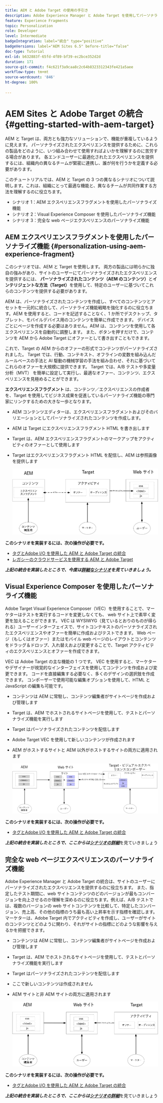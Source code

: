 ```yaml
---
title: AEM と Adobe Target の使用の手引き
description: Adobe Experience Manager と Adobe Target を使用してパーソナライズされたエクスペリエンスを作成して配信する方法を説明するエンドツーエンドのチュートリアル。このチュートリアルでは、エンドツーエンドのプロセスに関わる様々なペルソナと、それらが相互にどう共同作業するかについて学びます
feature: Experience Fragments
topic: Personalization
role: Developer
level: Intermediate
badgeIntegration: label="統合" type="positive"
badgeVersions: label="AEM Sites 6.5" before-title="false"
doc-type: Tutorial
exl-id: b632883f-65fd-4f89-bf39-ec2bce352d2d
duration: 171
source-git-commit: f4c621f3a9caa8c2c64b8323312343fe421a5aee
workflow-type: tm+mt
source-wordcount: '846'
ht-degree: 100%

---
```


# AEM Sites と Adobe Target の統合 {#getting-started-with-aem-target}

AEM と Target は、両方とも強力なソリューションで、機能が重複しているように見えます。 パーソナライズされたエクスペリエンスを提供するために、これらの製品をどのように、いつ組み合わせて使用すればよいかを理解するのに苦労する場合があります。 各エンドユーザーに最適化されたエクスペリエンスを提供するには、組織内の異なるチームが緊密に連携し、誰が何を行うかを定義する必要があります。

このチュートリアルでは、AEM と Target の 3 つの異なるシナリオについて説明します。これは、組織にとって最適な機能と、異なるチームが共同作業する方法を理解するのに役立ちます。

* シナリオ 1：AEM エクスペリエンスフラグメントを使用したパーソナライズ機能
* シナリオ 2：Visual Experience Composer を使用したパーソナライズ機能
* シナリオ 3：完全な web ページエクスペリエンスのパーソナライズ機能

## AEM エクスペリエンスフラグメントを使用したパーソナライズ機能 {#personalization-using-aem-experience-fragment}

このシナリオでは、AEM と Target を使用します。 両方の製品には明らかに独自の強みがあり、サイトのユーザーにてパーソナライズされたエクスペリエンスを提供するには、 **パーソナライズされたコンテンツ（AEM のコンテンツ）**&#x200B;と&#x200B;**インテリジェントな方法（Target）**&#x200B;を使用して、特定のユーザーに基づいてこれらのコンテンツを提供する必要があります。

AEM は、パーソナライズされたコンテンツを作成し、すべてのコンテンツとアセットを一元的に統合して、パーソナライズ機能戦略を強化するのに役立ちます。AEM を使用すると、コードを記述することなく、1 か所でデスクトップ、タブレット、モバイルデバイス用のコンテンツを簡単に作成できます。 デバイスごとにページを作成する必要はありません。AEM は、コンテンツを使用して各エクスペリエンスを自動的に調整します。 また、ボタンを押すだけで、コンテンツを AEM から Adobe Target にオファーとして書き出すこともできます。

これで、Target の AEM からのオファーの形式でコンテンツがパーソナライズされました。 Target では、行動、コンテキスト、オフラインの変数を組み込んだルールベースの手法と AI 駆動の機械学習の手法を組み合わせ、それに基づいてこれらのオファーを大規模に提供できます。  Target では、A/B テストや多変量分析（MVT） を簡単に設定して実行し、最適なオファー、コンテンツ、エクスペリエンスを見極めることができます。

**エクスペリエンスフラグメント** は、コンテンツ／エクスペリエンスの作成者を、Target を使用してビジネス成果を促進しているパーソナライズ機能の専門家にリンクするための大きな一歩となります。

* AEM コンテンツエディターは、エクスペリエンスフラグメントおよびそのバリエーションとしてパーソナライズされたコンテンツを作成します。
* AEM は Target にエクスペリエンスフラグメント HTML を書き出します
* Target は、AEM エクスペリエンスフラグメントのマークアップをアクティビティのオファーとして使用します
* Target はエクスペリエンスフラグメント HTML を配信し、AEM は参照画像を提供します

  ![エクスペリエンスフラグメントを使用したパーソナライゼーションの図](assets/personalization-use-case-1/use-case-1-diagram.png)

**このシナリオを実装するには、次の操作が必要です。**

* [タグとAdobe I/O を使用した AEM と Adobe Target の統合](./implementation.md#integrating-aem-target-options)
* [レガシーのクラウドサービスを使用する AEM と Adobe Target](./implementation.md#integrating-aem-target-options)

***上記の統合を実装したところで、今度は[詳細なシナリオ](./personalization-use-case-1.md)を見ていきましょう。***

## Visual Experience Composer を使用したパーソナライズ機能

Adobe Target Visual Experience Composer（VEC）を使用することで、マーケターはテストを実行するコードを変更しなくても、 web サイト上で素早く変更を加えることができます。  VEC は WYSIWYG（見ているとおりのものが得られる）ユーザーインターフェイスで、サイトコンテキストのパーソナライズされたエクスペリエンスやオファーを簡単に作成およびテストできます。 Web ページ（もしくはオファー）またはモバイル web ページのレイアウトとコンテンツをドラッグ＆ドロップ、入れ替えおよび変更することで、Target アクティビティのエクスペリエンスとオファーを作成できます。

VEC は Adobe Target の主な機能の 1 つです。 VEC を使用すると、マーケターやデザイナーが視覚的なインターフェイスを使用してコンテンツを作成および変更できます。 コードを直接編集する必要なく、多くのデザインの選択肢を作成できます。 コンポーザーで使用可能な編集オプションを使用して、HTML と JavaScript の編集も可能です。

* コンテンツは AEM に常駐し、コンテンツ編集者がサイトページを作成および管理します
* Target は、AEM でホストされるサイトページを使用して、テストとパーソナライズ機能を実行します
* Target はパーソナライズされたコンテンツを配信します
* Adobe Target VEC を使用して新しいコンテンツが作成されます
* AEM がホストするサイトと AEM 以外がホストするサイトの両方に適用されます

  ![Visual Experience Composer を使用したパーソナライズ機能の図](assets/personalization-use-case-3/use-case-diagram-3.png)

**このシナリオを実装するには、次の操作が必要です。**

* [タグとAdobe I/O を使用した AEM と Adobe Target の統合](./implementation.md#integrating-aem-target-options)

***上記の統合を実装したところで、ここからは[シナリオの詳細](./personalization-use-case-3.md)***&#x200B;を見ていきましょう

## 完全な web ページエクスペリエンスのパーソナライズ機能

Adobe Experience Manager と Adobe Target の統合は、サイトのユーザーにパーソナライズされたエクスペリエンスを提供するのに役立ちます。 また、指定したテスト期間に、web サイトコンテンツのどのバージョンが最もコンバージョンを向上させるのか理解を深めるのに役立ちます。例えば、A/B テストでは、複数のバージョンの web サイトコンテンツを比較して、特定したコンバージョン、売上高、その他の指標のうち最も高い上昇率を示す指標を確認します。 マーケターは、Adobe Target 内でアクティビティを作成し、ユーザーがサイトのコンテンツとどのように関わり、それがサイトの指標にどのような影響を与えるかを把握できます。

* コンテンツは AEM に常駐し、コンテンツ編集者がサイトページを作成および管理します
* Target は、AEM でホストされるサイトページを使用して、テストとパーソナライズ機能を実行します
* Target はパーソナライズされたコンテンツを配信します
* ここで新しいコンテンツは作成されません
* AEM サイトと非 AEM サイトの両方に適用されます

  ![図](assets/personalization-use-case-2/use-case-2-diagram.png)

**このシナリオを実装するには、次の操作が必要です。**

* [タグとAdobe I/O を使用した AEM と Adobe Target の統合](./implementation.md#integrating-aem-target-options)

***上記の統合を実装したところで、ここからは[シナリオの詳細](./personalization-use-case-2.md)***&#x200B;を見ていきましょう
